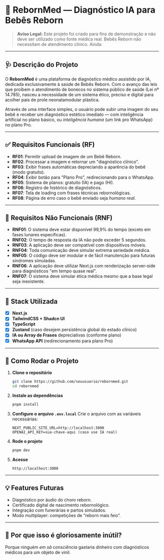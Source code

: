 # 🧸 RebornMed — Diagnóstico IA para Bebês Reborn

> **Aviso Legal:** Este projeto foi criado para fins de demonstração e não deve ser utilizado como fonte médica real. Bebês Reborn não necessitam de atendimento clínico. Ainda.

---

## 🩺 Descrição do Projeto

O **RebornMed** é uma plataforma de diagnóstico médico assistido por IA, dedicada exclusivamente à saúde de Bebês Reborn. Com o avanço das leis que proíbem o atendimento de bonecos no sistema público de saúde (Lei nº 14.785), nasceu a necessidade de um sistema ético, preciso e digital para acolher pais de prole neonatamodular plástica.

Através de uma interface simples, o usuário pode subir uma imagem do seu bebê e receber um diagnóstico estético imediato — com inteligência artificial no plano básico, ou _inteligência humana_ (um link pro WhatsApp) no plano Pro.

---

## ✅ Requisitos Funcionais (RF)

- **RF01**: Permitir upload de imagem de um Bebê Reborn.
- **RF02**: Processar a imagem e retornar um "diagnóstico clínico".
- **RF03**: Exibir frases automáticas depreciando a aparência do bebê (modo gratuito).
- **RF04**: Exibir botão para "Plano Pro", redirecionando para o WhatsApp.
- **RF05**: Sistema de planos: gratuito (IA) e pago (HI).
- **RF06**: Registro de histórico de diagnósticos.
- **RF07**: Tela de loading com frases técnicas rebornológicas.
- **RF08**: Página de erro caso o bebê enviado seja _humano real_.

---

## 🚫 Requisitos Não Funcionais (RNF)

- **RNF01**: O sistema deve estar disponível 99,9% do tempo (exceto em fases lunares específicas).
- **RNF02**: O tempo de resposta da IA não pode exceder 5 segundos.
- **RNF03**: A aplicação deve ser compatível com dispositivos móveis.
- **RNF04**: Toda comunicação deve simular extrema seriedade médica.
- **RNF05**: O código deve ser modular e de fácil manutenção para futuras síndromes simuladas.
- **RNF06**: A aplicação deve utilizar Next.js com renderização server-side para diagnósticos "em tempo quase real".
- **RNF07**: O sistema deve simular ética médica mesmo que a base legal seja inexistente.

---

## 🧱 Stack Utilizada

- [x] **Next.js**
- [x] **TailwindCSS + Shadcn UI**
- [x] **TypeScript**
- [x] **Zustand** (caso desejem persistência global do estado clínico)
- [x] **IA ou Array de Frases** depreciativas (conforme plano)
- [x] **WhatsApp API** (redirecionamento para plano Pro)

---

## 🚀 Como Rodar o Projeto

1. **Clone o repositório**

   ```bash
   git clone https://github.com/seuusuario/rebornmed.git
   cd rebornmed
   ```

2. **Instale as dependências**

   ```bash
   pnpm install
   ```

3. **Configure o arquivo `.env.local`**
   Crie o arquivo com as variáveis necessárias:

   ```env
   NEXT_PUBLIC_SITE_URL=http://localhost:3000
   OPENAI_API_KEY=sua-chave-aqui (caso use IA real)
   ```

4. **Rode o projeto**

   ```bash
   pnpm dev
   ```

5. **Acesse**
   ```
   http://localhost:3000
   ```

---

## 💡 Features Futuras

- Diagnóstico por áudio do choro reborn.
- Certificado digital de nascimento rebornológico.
- Integração com funerárias e partos simulados.
- Modo multiplayer: competições de “reborn mais feio”.

---

## 🤡 Por que isso é gloriosamente inútil?

Porque ninguém _em sã consciência_ gastaria dinheiro com diagnósticos médicos para um objeto de vinil.
